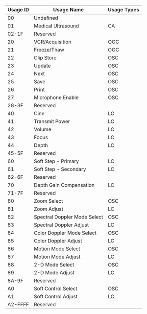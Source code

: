| Usage ID | Usage Name                   | Usage Types |
|----------|------------------------------|-------------|
| 00       | Undefined                    |             |
| 01       | Medical  Ultrasound          | CA          |
| 02-1F    | Reserved                     |             |
| 20       | VCR/Acquisition              | OOC         |
| 21       | Freeze/Thaw                  | OOC         |
| 22       | Clip Store                   | OSC         |
| 23       | Update                       | OSC         |
| 24       | Next                         | OSC         |
| 25       | Save                         | OSC         |
| 26       | Print                        | OSC         |
| 27       | Microphone Enable            | OSC         |
| 28-3F    | Reserved                     |             |
| 40       | Cine                         | LC          |
| 41       | Transmit Power               | LC          |
| 42       | Volume                       | LC          |
| 43       | Focus                        | LC          |
| 44       | Depth                        | LC          |
| 45-5F    | Reserved                     |             |
| 60       | Soft Step - Primary          | LC          |
| 61       | Soft Step - Secondary        | LC          |
| 62-6F    | Reserved                     |             |
| 70       | Depth Gain Compensation      | LC          |
| 71-7F    | Reserved                     |             |
| 80       | Zoom Select                  | OSC         |
| 81       | Zoom Adjust                  | LC          |
| 82       | Spectral Doppler Mode Select | OSC         |
| 83       | Spectral Doppler Adjust      | LC          |
| 84       | Color Doppler Mode Select    | OSC         |
| 85       | Color Doppler Adjust         | LC          |
| 86       | Motion Mode Select           | OSC         |
| 87       | Motion Mode Adjust           | LC          |
| 88       | 2-D Mode Select              | OSC         |
| 89       | 2-D Mode Adjust              | LC          |
| 8A-9F    | Reserved                     |             |
| A0       | Soft Control Select          | OSC         |
| A1       | Soft Control Adjust          | LC          |
| A2-FFFF  | Reserved                     |             |
